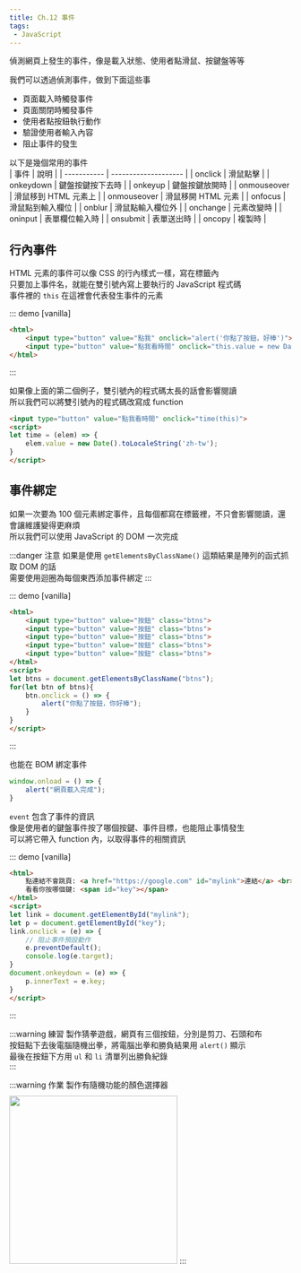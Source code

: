 ```yaml
--- 
title: Ch.12 事件
tags:
 - JavaScript
---
```


偵測網頁上發生的事件，像是載入狀態、使用者點滑鼠、按鍵盤等等  
<!-- more -->
我們可以透過偵測事件，做到下面這些事  
- 頁面載入時觸發事件
- 頁面關閉時觸發事件
- 使用者點按鈕執行動作
- 驗證使用者輸入內容
- 阻止事件的發生

以下是幾個常用的事件  
| 事件        | 說明                 |
| ----------- | -------------------- |
| onclick     | 滑鼠點擊             |
| onkeydown   | 鍵盤按鍵按下去時     |
| onkeyup     | 鍵盤按鍵放開時       |
| onmouseover | 滑鼠移到 HTML 元素上 |
| onmouseover | 滑鼠移開 HTML 元素   |
| onfocus     | 滑鼠點到輸入欄位     |
| onblur      | 滑鼠點輸入欄位外     |
| onchange    | 元素改變時           |
| oninput     | 表單欄位輸入時       |
| onsubmit    | 表單送出時           |
| oncopy      | 複製時               |

## 行內事件
HTML 元素的事件可以像 CSS 的行內樣式一樣，寫在標籤內  
只要加上事件名，就能在雙引號內寫上要執行的 JavaScript 程式碼  
事件裡的 `this` 在這裡會代表發生事件的元素  

::: demo [vanilla]
```html
<html>
    <input type="button" value="點我" onclick="alert('你點了按鈕，好棒')">
    <input type="button" value="點我看時間" onclick="this.value = new Date().toLocaleString('zh-tw')">
</html>
```
:::

如果像上面的第二個例子，雙引號內的程式碼太長的話會影響閱讀  
所以我們可以將雙引號內的程式碼改寫成 function  

```html
<input type="button" value="點我看時間" onclick="time(this)">
<script>
let time = (elem) => {
    elem.value = new Date().toLocaleString('zh-tw');
}
</script>
```

## 事件綁定
如果一次要為 100 個元素綁定事件，且每個都寫在標籤裡，不只會影響閱讀，還會讓維護變得更麻煩  
所以我們可以使用 JavaScript 的 DOM 一次完成  

:::danger 注意
如果是使用 `getElementsByClassName()` 這類結果是陣列的函式抓取 DOM 的話  
需要使用迴圈為每個東西添加事件綁定
::: 

::: demo [vanilla]
```html
<html>
    <input type="button" value="按鈕" class="btns">
    <input type="button" value="按鈕" class="btns">
    <input type="button" value="按鈕" class="btns">
    <input type="button" value="按鈕" class="btns">
    <input type="button" value="按鈕" class="btns">
</html>
<script>
let btns = document.getElementsByClassName("btns");
for(let btn of btns){
    btn.onclick = () => {
        alert("你點了按鈕，你好棒");
    }
}
</script>
```
:::

也能在 BOM 綁定事件  
```js
window.onload = () => {
    alert("網頁載入完成");
}
```

`event` 包含了事件的資訊  
像是使用者的鍵盤事件按了哪個按鍵、事件目標，也能阻止事情發生  
可以將它帶入 function 內，以取得事件的相關資訊  

::: demo [vanilla]
```html
<html>
    點連結不會跳頁: <a href="https://google.com" id="mylink">連結</a> <br>
    看看你按哪個鍵: <span id="key"></span>
</html>
<script>
let link = document.getElementById("mylink");
let p = document.getElementById("key");
link.onclick = (e) => {
    // 阻止事件預設動作
    e.preventDefault();
    console.log(e.target);
}
document.onkeydown = (e) => {
    p.innerText = e.key;
}
</script>
```
:::

:::warning 練習
製作猜拳遊戲，網頁有三個按鈕，分別是剪刀、石頭和布  
按鈕點下去後電腦隨機出拳，將電腦出拳和勝負結果用 `alert()` 顯示  
最後在按鈕下方用 `ul` 和 `li` 清單列出勝負紀錄  
:::

:::warning 作業
製作有隨機功能的顏色選擇器  
<img src="/F2E-book/images/ch12/hw.png" height="300" style="margin: 10px 0;">
:::